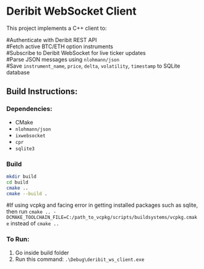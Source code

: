 # Deribit WebSocket Client

This project implements a C++ client to:

#Authenticate with Deribit REST API  
#Fetch active BTC/ETH option instruments  
#Subscribe to Deribit WebSocket for live ticker updates  
#Parse JSON messages using `nlohmann/json`  
#Save `instrument_name`, `price`, `delta`, `volatility`, `timestamp` to SQLite database

## Build Instructions:

### Dependencies:
- CMake
- `nlohmann/json`
- `ixwebsocket`
- `cpr`
- `sqlite3`


### Build
```bash
mkdir build
cd build
cmake ..
cmake --build .
```
#If using vcpkg and facing error in getting installed packages such as sqlite, then run `cmake .. -DCMAKE_TOOLCHAIN_FILE=C:/path_to_vcpkg/scripts/buildsystems/vcpkg.cmake` instead of `cmake ..`



### To Run:
1. Go inside build folder 
2. Run this command: `.\Debug\deribit_ws_client.exe`
